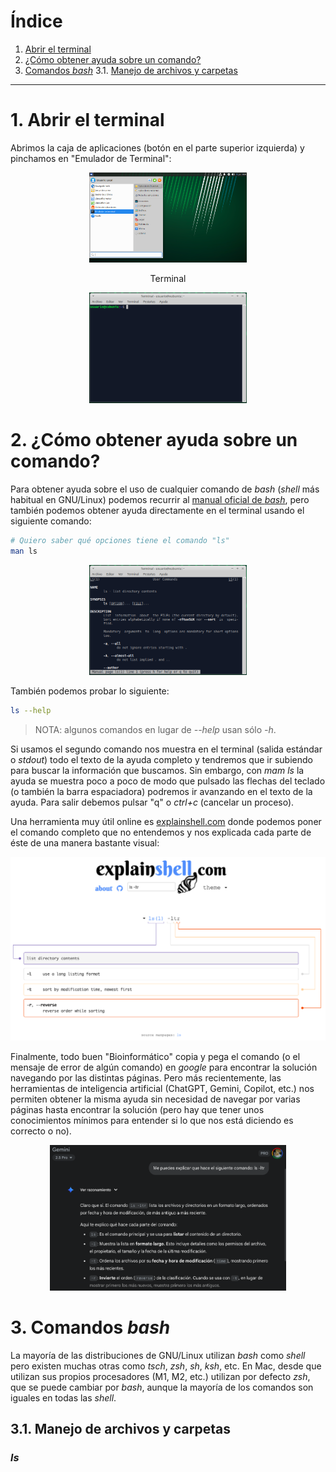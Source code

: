# Índice

1. [Abrir el terminal](#terminal)
2. [¿Cómo obtener ayuda sobre un comando?](#ayuda)  
3. [Comandos _bash_](#comandos)
	3.1. [Manejo de archivos y carpetas](#archivos)  


***


# 1. Abrir el terminal <a name="terminal"></a>

Abrimos la caja de aplicaciones (botón en el parte superior izquierda) y pinchamos en "Emulador de Terminal":  
<p align="center" width="100%">
    <img width="50%" src="./images/desktop.png">
</p>

<p align="center">Terminal</p>
<p align="center" width="100%">
    <img width="50%" src="./images/terminal.png">
</p>

# 2. ¿Cómo obtener ayuda sobre un comando?  <a name="ayuda"></a>  

Para obtener ayuda sobre el uso de cualquier comando de _bash_ (_shell_ más habitual en GNU/Linux) podemos recurrir al [manual oficial de _bash_](https://www.gnu.org/software/bash/manual/bash.html), pero también podemos obtener ayuda directamente en el terminal usando el siguiente comando:  

```bash
# Quiero saber qué opciones tiene el comando "ls"
man ls
```

<p align="center" width="100%">
    <img width="50%" src="./images/man_ls.png">
</p>


También podemos probar lo siguiente:
```bash
ls --help
```

> NOTA: algunos comandos en lugar de _--help_ usan sólo _-h_.  

Si usamos el segundo comando nos muestra en el terminal (salida estándar o _stdout_) todo el texto de la ayuda completo y tendremos que ir subiendo para buscar la información que buscamos. Sin embargo, con _mam ls_ la ayuda se muestra poco a poco de modo que pulsado las flechas del teclado (o también la barra espaciadora) podremos ir avanzando en el texto de la ayuda. Para salir debemos pulsar "q" o _ctrl+c_ (cancelar un proceso). 

Una herramienta muy útil online es [explainshell.com](https://explainshell.com/) donde podemos poner el comando completo que no entendemos y nos explicada cada parte de éste de una manera bastante visual:  

<p align="center" width="100%">
    <img width="100%" src="./images/explainshell.png">
</p>


Finalmente, todo buen "Bioinformático" copia y pega el comando (o el mensaje de error de algún comando) en _google_ para encontrar la solución navegando por las distintas páginas. Pero más recientemente, las herramientas de inteligencia artificial (ChatGPT, Gemini, Copilot, etc.) nos permiten obtener la misma ayuda sin necesidad de navegar por varias páginas hasta encontrar la solución (pero hay que tener unos conocimientos mínimos para entender si lo que nos está diciendo es correcto o no).  

<p align="center" width="100%">
    <img width="75%" src="./images/gemini.png">
</p>

# 3. Comandos _bash_ <a name="comandos"><a/>  

La mayoría de las distribuciones de GNU/Linux utilizan _bash_ como _shell_ pero existen muchas otras como _tsch_, _zsh_, _sh_, _ksh_, etc. En Mac, desde que utilizan sus propios procesadores (M1, M2, etc.) utilizan por defecto _zsh_, que se puede cambiar por _bash_, aunque la mayoría de los comandos son iguales en todas las _shell_. 


## 3.1. Manejo de archivos y carpetas <a name="archivos"><a/>  


### _ls_






<!--
Listing files and directories
ls (list)

When you first login, your current working directory is your home directory. Your home directory has the same name as your user-name, for example, cursof, and it is where your personal files and subdirectories are saved.

To find out what is in your home directory, type

% ls

The ls command (lowercase L and lowercase S) lists the contents of your current working directory.

There may be no files visible in your home directory, in which case, the Linux prompt will be returned. Alternatively, there may already be some files inserted by the System Administrator when your account was created.

ls does not, in fact, cause all the files in your home directory to be listed, but only those ones whose name does not begin with a dot (.) Files beginning with a dot (.) are known as hidden files and usually contain important program configuration information. They are hidden because you should not change them unless you are very familiar with Linux!!!

To list all files in your home directory including those whose names begin with a dot, type

$ ls -a

As you can see, ls -a lists files that are normally hidden.

ls is an example of a command which can take options: -a is an example of an option. The options change the behavior of the command. There are online manual pages that tell you which options a particular command can take, and how each option modifies the behavior of the command. (See later in this tutorial) .

Other interesting options for the command ls are:

$ls -l :Access the file's information,including:

    The location of the file

    File type

    File size (adding the -h option, ls -lh, print files size in human readble format)

    Who owns it ansd can accesss it (we will discusses this on next tutorial).

    The inode

    Time last modified

$ls -t : Sort the files by modification time

$ls -p : Aappend / indicator to directories


1.2 Making Directories
mkdir (make directory)

We will now make a subdirectory in your home directory to hold the files you will be creating and using in the course of this tutorial. To make a subdirectory called linuxstuff in your current working directory type

$ mkdir linuxstuff

To see the directory you have just created, type

$ ls -l
1.3 Changing to a different directory 
cd (change directory)

The command cd directory means change the current working directory to 'directory'. The current working directory may be thought of as the directory you are in, i.e. your current position in the file-system tree.

To change to the directory you have just made, type

$ cd linuxstuff

Type ls to see the contents (which should be empty)

$ ls -l

Then you can create a new sub-directory called backups inside linuxstaff/

$ mkdir backups

$ls -l
1.4 The directories . and ..

Still in the linuxstuff directory, type

$ ls -la

As you can see, in the linuxstuff directory (and in all other directories), there are two special directories called (.) and (..)
The current directory (.)

In Linux, (.) means the current directory, so typing

$ cd .

NOTE: there is a space between cd and the dot

$ ls -la

means stay where you are (the linuxstuff directory).

This may not seem very useful at first, but using (.) as the name of the current directory will save a lot of typing, as we shall see later in the tutorial.
The parent directory (..)

(..) means the parent of the current directory, so typing

$ cd ..

will take you one directory up the hierarchy (back to your home directory). Try it now and then type

$ ls -l

Note: typing cd with no argument always returns you to your home directory. This is very useful if you are lost in the file system.
1.5 Pathnames

pwd (print working directory)

Pathnames enable you to work out where you are in relation to the whole file-system. For example, to find out the absolute pathname of your home-directory, type cd to get back to your home-directory and then type

$ pwd

The full pathname will look something like this -

/home/alumnos/cursof

which means that cursof (your home directory) is in the sub-directory alumnos,which is in the home sub-directory, which is in the top-level root directory called " / " .

Exercise

Type:

$ cd linuxstaff/backups/

which would be the path of the working directory?
1.6 More about home directories and pathnames
Understanding pathnames

First type cd to get back to your home-directory,

$ cd

then type

$ ls linuxstuff/

to list the contents of your linuxstuff directory.

Now type

$ ls backups/

You will get a message like this -

ls: no se puede acceder a backups/: No existe el archivo o el directorio

The reason is, backups is not in your current working directory. To use a command on a file (or directory) not in the current working directory (the directory you are currently in), you must either cd to the correct directory, or specify its full pathname. To list the contents of your backups directory, you must type (after created it)

$ ls linuxstuff/backups/
~ (your home directory)

Home directories can also be referred to by the tilde ~ character. It can be used to specify paths starting at your home directory. So typing

$ ls ~/linuxstuff

will list the contents of your linuxstuffdirectory, no matter where you currently are in the file system.

What do you think

$ ls ~

would list?

What do you think

$ ls ~/..

would list?
Summary

Command
	

Meaning

ls
	

list files and directories

ls -a
	

list all files and directories

ls -l
	

list all files and directories using long listing format

mkdir
	

make a directory

cd directory
	

change to named directory

cd
	

change to home-directory

cd ~
	

change to home-directory

cd ..
	

change to parent directory

pwd
	

display the path of the current directory



-->